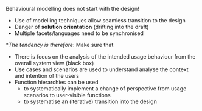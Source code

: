 Behavioural modelling does not start with the design! 
- Use of modelling techniques allow seamless transition to the design
- Danger of **solution orientation** (drifting into the draft)
- Multiple facets/languages need to be synchronised

**The tendency is therefore*: Make sure that
- There is focus on the analysis of the intended usage behaviour from the overall system view (black box)
- Use cases and scenarios are used to understand analyse the context and intention of the users
- Function hierarchies can be used
	- to systematically implement a change of perspective from usage scenarios to user-visible functions
	- to systematise an (iterative) transition into the design